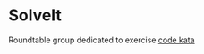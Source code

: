 # SolveIt

Roundtable group dedicated to exercise [code kata](https://en.wikipedia.org/wiki/Kata_(programming))
